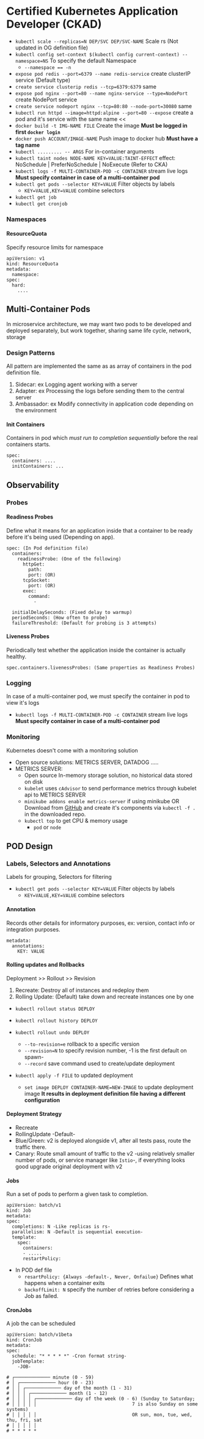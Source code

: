 # Certified Kubernetes Application Developer (CKAD)
- `kubectl scale --replicas=N DEP/SVC DEP/SVC-NAME` Scale rs (Not updated in OG definition file)
- `kubectl config set-context $(kubectl config current-context) --namespace=NS` To specify the default Namespace
  - `--namespace == -n`
- `expose pod redis --port=6379 --name redis-service` create clusterIP service (Default type)
- `create service clusterip redis --tcp=6379:6379` same
- `expose pod nginx --port=80 --name nginx-service --type=NodePort` create NodePort service
- `create service nodeport nginx --tcp=80:80 --node-port=30080` same
- `kubectl run httpd --image=httpd:alpine --port=80 --expose` create a pod and it's service with the same name <<
- `docker build -t IMG-NAME FILE` Create the image **Must be logged in first `docker login`**
- `docker push ACCOUNT/IMAGE-NAME` Push image to docker hub **Must have a tag name**
- `kubectl ......... -- ARGS` For in-container arguments
- `kubectl taint nodes NODE-NAME KEY=VALUE:TAINT-EFFECT` effect: NoSchedule | PreferNoSchedule | NoExecute (Refer to CKA)
- `kubectl logs -f MULTI-CONTAINER-POD -c CONTAINER` stream live logs **Must specify container in case of a multi-container pod**
- `kubectl get pods --selector KEY=VALUE` Filter objects by labels
  - `KEY=VALUE,KEY=VALUE` combine selectors
- `kubectl get job`
- `kubectl get cronjob`

### Namespaces
#### ResourceQuota
Specify resource limits for namespace
```
apiVersion: v1
kind: ResourceQuota
metadata:
  namespace:
spec:
  hard:
    ....
```
## Multi-Container Pods
In microservice architecture, we may want two pods to be developed and deployed separately, but work together, sharing same life cycle, network, storage
### Design Patterns
All pattern are implemented the same as as array of containers in the pod definition file.
1. Sidecar: ex Logging agent working with a server
2. Adapter: ex Processing the logs before sending them to the central server
3. Ambassador: ex Modify connectivity in application code depending on the environment

#### Init Containers
Containers in pod which *must run to completion sequentially* before the real containers starts.
```
spec:
  containers: ....
  initContainers: ...
```

## Observability
### Probes
#### Readiness Probes
Define what it means for an application inside that a container to be ready before it's being used (Depending on app).
```
spec: (In Pod definition file)
  containers:
    readinessProbe: (One of the following)
      httpGet:
        path:
        port: (OR)
      tcpSocket: 
        port: (OR)
      exec: 
        command:
          - 
  
  initialDelaySeconds: (Fixed delay to warmup)
  periodSeconds: (How often to probe)
  failureThreshold: (Default for probing is 3 attempts)
```
#### Liveness Probes
Periodically test whether the application inside the container is actually healthy.
```
spec.containers.livenessProbes: (Same properties as Readiness Probes)
```
### Logging
In case of a multi-container pod, we must specify the container in pod to view it's logs
- `kubectl logs -f MULTI-CONTAINER-POD -c CONTAINER` stream live logs **Must specify container in case of a multi-container pod**
### Monitoring
Kubernetes doesn't come with a monitoring solution
- Open source solutions: METRICS SERVER, DATADOG .....
- METRICS SERVER:
  - Open source In-memory storage solution, no historical data stored on disk
  - `kubelet` uses `cAdvisor` to send performance metrics through kubelet api to METRICS SERVER
  - `minikube addons enable metrics-server` if using minikube OR Download from [GitHub](https://github.com/kodekloudhub/kubernetes-metrics-server) and create it's components via `kubectl -f .` in the downloaded repo.
  - `kubectl top` to get CPU & memory usage
    - `pod` or `node`

## POD Design
### Labels, Selectors and Annotations
Labels for grouping, Selectors for filtering
- `kubectl get pods --selector KEY=VALUE` Filter objects by labels
  - `KEY=VALUE,KEY=VALUE` combine selectors
#### Annotation
Records other details for informatory purposes, ex: version, contact info or integration purposes.
```
metadata:
  annotations:
    KEY: VALUE
```
#### Rolling updates and Rollbacks
Deployment >> Rollout >> Revision
1. Recreate: Destroy all of instances and redeploy them
2. Rolling Update: (Default) take down and recreate instances one by one
- `kubectl rollout status DEPLOY`
- `kubectl rollout history DEPLOY`
- `kubectl rollout undo DEPLOY`
  - `--to-revision=e` rollback to a specific version
  - `--revision=N` to specify revision number, -1 is the first default on spawn-
  - `--record` save command used to create/update deployment

- `kubectl apply -f FILE` to updated deployment 
  - `set image DEPLOY CONTAINER-NAME=NEW-IMAGE` to update deployment image **It results in deployment definition file having a different configuration**

#### Deployment Strategy
- Recreate
- RollingUpdate -Default-
- Blue/Green: v2 is deployed alongside v1, after all tests pass, route the traffic there.
- Canary: Route small amount of traffic to the v2 -using relatively smaller number of pods, or service manager like `Istio`-, if everything looks good upgrade original deployment with v2

#### Jobs
Run a set of pods to perform a given task to completion.
```
apiVersion: batch/v1
kind: Job
metadata:
spec:
  completions: N -Like replicas is rs-
  parallelism: N -Default is sequential execution-
  template:
    spec:
      containers:
      - .....
      restartPolicy: 
```
- In POD def file
  - `resartPolicy: {Always -default-, Never, Onfailue}` Defines what happens when a container exits
  - `backoffLimit: N` specify the number of retries before considering a Job as failed.
#### CronJobs
A job the can be scheduled
```
apiVersion: batch/v1beta
kind: CronJob
metadata:
spec:
  schedule: "* * * * *" -Cron format string-
  jobTemplate:
    -JOB-
```
```
# ┌───────────── minute (0 - 59)
# │ ┌───────────── hour (0 - 23)
# │ │ ┌───────────── day of the month (1 - 31)
# │ │ │ ┌───────────── month (1 - 12)
# │ │ │ │ ┌───────────── day of the week (0 - 6) (Sunday to Saturday;
# │ │ │ │ │                                   7 is also Sunday on some systems)
# │ │ │ │ │                                   OR sun, mon, tue, wed, thu, fri, sat
# │ │ │ │ │
# * * * * *
```

